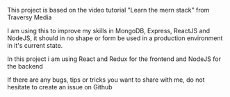 This project is based on the video tutorial "Learn the mern stack" from Traversy Media

I am using this to improve my skills in MongoDB, Express, ReactJS and NodeJS, it should
in no shape or form be used in a production environment in it's current state.

In this project i am using React and Redux for the frontend and NodeJS for the backend

If there are any bugs, tips or tricks you want to share with me, do not hesitate to create an 
issue on Github